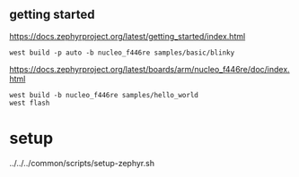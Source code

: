 

## getting started
https://docs.zephyrproject.org/latest/getting_started/index.html

```
west build -p auto -b nucleo_f446re samples/basic/blinky
```


https://docs.zephyrproject.org/latest/boards/arm/nucleo_f446re/doc/index.html
```
west build -b nucleo_f446re samples/hello_world
west flash
```


# setup 
../../../common/scripts/setup-zephyr.sh
